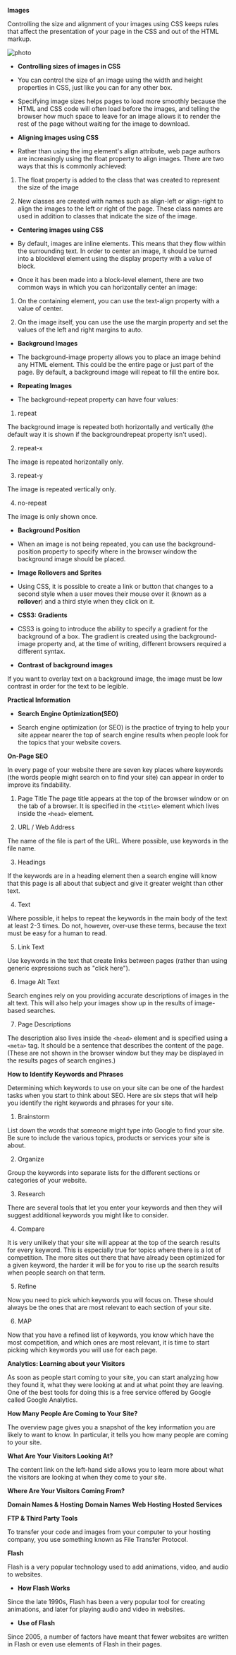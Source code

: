 
**Images**

Controlling the size and alignment of
your images using CSS keeps rules that
affect the presentation of your page in
the CSS and out of the HTML markup.

![photo](https://i.ytimg.com/vi/kMT54MPz9oE/maxresdefault.jpg)

* **Controlling sizes of images in CSS**

* You can control the size of an
image using the width and
height properties in CSS, just
like you can for any other box.

* Specifying image sizes helps
pages to load more smoothly
because the HTML and CSS
code will often load before the
images, and telling the browser
how much space to leave for an
image allows it to render the rest
of the page without waiting for
the image to download.

* **Aligning images using CSS**

* Rather than using the img
element's align attribute, web
page authors are increasingly
using the float property to align
images. There are two ways that
this is commonly achieved:

1. The float property is added
to the class that was created to
represent the size of the image

2. New classes are created with
names such as align-left or
align-right to align the images
to the left or right of the page.
These class names are used in
addition to classes that indicate
the size of the image.

* **Centering images using CSS**

* By default, images are inline
elements. This means that they
flow within the surrounding text.
In order to center an image, it
should be turned into a blocklevel
element using the display
property with a value of block.

* Once it has been made into a
block-level element, there are
two common ways in which you
can horizontally center an image:

1. On the containing element,
you can use the text-align
property with a value of center.

2. On the image itself, you can
use the use the margin property
and set the values of the left and
right margins to auto.

* **Background Images**

* The background-image
property allows you to place
an image behind any HTML
element. This could be the entire
page or just part of the page. By
default, a background image will
repeat to fill the entire box.



* **Repeating Images**

* The background-repeat
property can have four values:

1. repeat

The background image is
repeated both horizontally and
vertically (the default way it
is shown if the backgroundrepeat
property isn't used).

2. repeat-x

The image is repeated
horizontally only.

3. repeat-y

The image is repeated vertically
only.

4. no-repeat

The image is only shown once.


* **Background Position**

* When an image is not being
repeated, you can use the
background-position
property to specify where in the
browser window the background
image should be placed.


* **Image Rollovers and Sprites**

* Using CSS, it is possible to create
a link or button that changes to a
second style when a user moves
their mouse over it (known as a
**rollover**) and a third style when
they click on it.




* **CSS3: Gradients**

* CSS3 is going to introduce the
ability to specify a gradient for
the background of a box. The
gradient is created using the
background-image property
and, at the time of writing,
different browsers required a
different syntax.


* **Contrast of background images**

If you want to overlay text on a background image, the image must be low contrast in order for the text to be legible.




**Practical Information**

* **Search Engine Optimization(SEO)**

* Search engine optimization (or
SEO) is the practice of trying
to help your site appear nearer
the top of search engine results
when people look for the topics
that your website covers.


**On-Page SEO**

In every page of your website there are seven key places where keywords (the words people might search on to find your site) can appear in order to improve its findability.

1. Page Title
The page title appears at the top
of the browser window or on the
tab of a browser. It is specified in
the `<title>` element which lives
inside the `<head>` element.

2. URL / Web Address

The name of the file is part of
the URL. Where possible, use
keywords in the file name.

3. Headings

If the keywords are in a heading
<hn> element then a search
engine will know that this page is
all about that subject and give it
greater weight than other text.

4. Text

Where possible, it helps to
repeat the keywords in the main
body of the text at least 2-3
times. Do not, however, over-use
these terms, because the text
must be easy for a human to
read.

5. Link Text

Use keywords in the text that
create links between pages
(rather than using generic
expressions such as "click here").

6. Image Alt Text

Search engines rely on you
providing accurate descriptions
of images in the alt text. This
will also help your images show
up in the results of image-based
searches.

7. Page Descriptions

The description also lives inside
the `<head>` element and is
specified using a `<meta>` tag.
It should be a sentence that
describes the content of the
page. (These are not shown in
the browser window but they
may be displayed in the results
pages of search engines.)

**How to Identify Keywords and Phrases**

Determining which keywords to use on your site can be one of the
hardest tasks when you start to think about SEO. Here are six steps that will help you identify the right keywords and phrases for your site.

1. Brainstorm

List down the words that
someone might type into
Google to find your site. Be sure
to include the various topics,
products or services your site is
about.

2. Organize

Group the keywords into
separate lists for the different
sections or categories of your
website.

3. Research

There are several tools that let
you enter your keywords and
then they will suggest additional
keywords you might like to
consider.

4. Compare

It is very unlikely that your
site will appear at the top of
the search results for every
keyword. This is especially true
for topics where there is a lot
of competition. The more sites
out there that have already been
optimized for a given keyword,
the harder it will be for you to
rise up the search results when
people search on that term.

5. Refine

Now you need to pick which
keywords you will focus on.
These should always be the ones
that are most relevant to each
section of your site.

6. MAP

Now that you have a refined list
of keywords, you know which
have the most competition, and
which ones are most relevant,
it is time to start picking which
keywords you will use for each
page.


**Analytics: Learning about your Visitors**

As soon as people start coming to your site, you can start analyzing how they found it, what they were looking at and at what point they are leaving. One of the best tools for doing this is a free service offered by Google called Google Analytics.



**How Many People Are Coming to Your Site?**

The overview page gives you a snapshot of the key information you are likely to want to know. In particular, it tells you how many people are coming to your site.




**What Are Your Visitors Looking At?**

The content link on the left-hand side allows
you to learn more about what the visitors are
looking at when they come to your site.

**Where Are Your Visitors Coming From?**

**Domain Names & Hosting**
**Domain Names**
**Web Hosting**
**Hosted Services**


**FTP & Third Party Tools**

To transfer your code and images from your
computer to your hosting company, you use
something known as File Transfer Protocol.

**Flash**

Flash is a very popular technology used
to add animations, video, and audio to
websites.

* **How Flash Works**

Since the late 1990s, Flash has been a very
popular tool for creating animations, and later
for playing audio and video in websites.

* **Use of Flash**

Since 2005, a number of factors have meant
that fewer websites are written in Flash or even
use elements of Flash in their pages.

